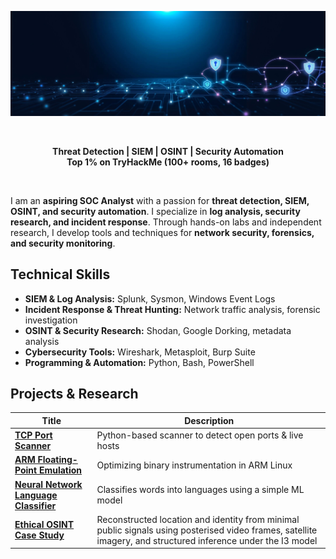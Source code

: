<p align="center">
  <img src="./main/banner.png" alt="Banner">
</p>

<br>

**<div align="center">Threat Detection | SIEM | OSINT | Security Automation</div>**
**<div align="center">Top 1% on TryHackMe (100+ rooms, 16 badges)</div>**

<br>

I am an **aspiring SOC Analyst** with a passion for **threat detection, SIEM, OSINT, and security automation**. I specialize in **log analysis, security research, and incident response**. Through hands-on labs and independent research, I develop tools and techniques for **network security, forensics, and security monitoring**.  

## **Technical Skills**
- **SIEM & Log Analysis:** Splunk, Sysmon, Windows Event Logs  
- **Incident Response & Threat Hunting:** Network traffic analysis, forensic investigation  
- **OSINT & Security Research:** Shodan, Google Dorking, metadata analysis  
- **Cybersecurity Tools:** Wireshark, Metasploit, Burp Suite  
- **Programming & Automation:** Python, Bash, PowerShell  

## **Projects & Research**

<div align="center">

| Title | Description |
| --- | --- |
| **[TCP Port Scanner](https://github.com/mbeardwell/simple-port-scanner)** | Python-based scanner to detect open ports & live hosts |
| **[ARM Floating-Point Emulation](https://github.com/mbeardwell/arm-fp-emu)** | Optimizing binary instrumentation in ARM Linux |
| **[Neural Network Language Classifier](https://github.com/mbeardwell/language-guesser)** | Classifies words into languages using a simple ML model |
| **[Ethical OSINT Case Study](https://github.com/mbeardwell/osint-i3-case-study)** | Reconstructed location and identity from minimal public signals using posterised video frames, satellite imagery, and structured inference under the I3 model |

</div>
